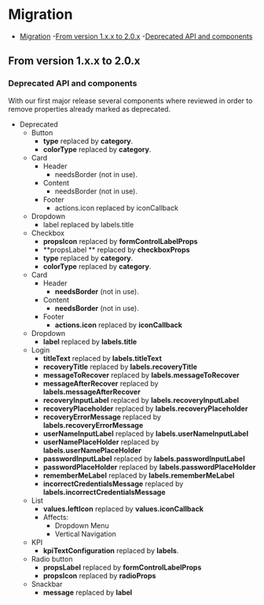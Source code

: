 # Migration

- [Migration](#migration)
  -[From version 1.x.x to 2.0.x](#from-version-1xx-to-20x) 
  -[Deprecated API and components](#deprecated-api-and-components)

## From version 1.x.x to 2.0.x

### Deprecated API and components

With our first major release several components where reviewed in order to remove properties already marked as deprecated.

- Deprecated
  - Button
    - **type** replaced by **category**.
    - **colorType** replaced by **category**.
  - Card
    - Header
      - needsBorder (not in use).
    - Content
      - needsBorder (not in use).
    - Footer
      - actions.icon replaced by iconCallback
  - Dropdown
    - label replaced by labels.title
  - Checkbox
    - **propsIcon** replaced by **formControlLabelProps**
    - **propsLabel  ** replaced by **checkboxProps**
    - **type** replaced by **category**.
    - **colorType** replaced by **category**.
  - Card
    - Header
      - **needsBorder** (not in use).
    - Content
      - **needsBorder** (not in use).
    - Footer
      - **actions.icon** replaced by **iconCallback**
  - Dropdown
    - **label** replaced by **labels.title**
  - Login
    - **titleText** replaced by **labels.titleText**
    - **recoveryTitle** replaced by **labels.recoveryTitle**
    - **messageToRecover** replaced by **labels.messageToRecover**
    - **messageAfterRecover** replaced by **labels.messageAfterRecover**
    - **recoveryInputLabel** replaced by **labels.recoveryInputLabel**
    - **recoveryPlaceholder** replaced by **labels.recoveryPlaceholder**
    - **recoveryErrorMessage** replaced by **labels.recoveryErrorMessage**
    - **userNameInputLabel** replaced by **labels.userNameInputLabel**
    - **userNamePlaceHolder** replaced by **labels.userNamePlaceHolder**
    - **passwordInputLabel** replaced by **labels.passwordInputLabel**
    - **passwordPlaceHolder** replaced by **labels.passwordPlaceHolder**
    - **rememberMeLabel** replaced by **labels.rememberMeLabel**
    - **incorrectCredentialsMessage** replaced by **labels.incorrectCredentialsMessage**
   - List
     - **values.leftIcon** replaced by **values.iconCallback**
     - Affects:
       - Dropdown Menu
       - Vertical Navigation 
   - KPI
     - **kpiTextConfiguration** replaced by **labels**.
   - Radio button
     - **propsLabel** replaced by **formControlLabelProps**
     - **propsIcon** replaced by **radioProps**
   - Snackbar
     - **message** replaced by **label**
